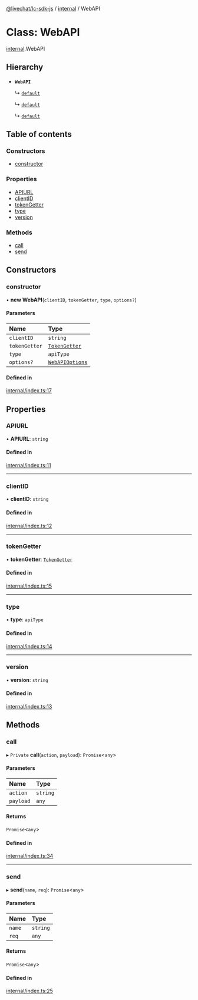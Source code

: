 [@livechat/lc-sdk-js](../README.md) / [internal](../modules/internal.md) / WebAPI

# Class: WebAPI

[internal](../modules/internal.md).WebAPI

## Hierarchy

- **`WebAPI`**

  ↳ [`default`](agent_web.default.md)

  ↳ [`default`](configuration.default.md)

  ↳ [`default`](customer_web.default.md)

## Table of contents

### Constructors

- [constructor](internal.WebAPI.md#constructor)

### Properties

- [APIURL](internal.WebAPI.md#apiurl)
- [clientID](internal.WebAPI.md#clientid)
- [tokenGetter](internal.WebAPI.md#tokengetter)
- [type](internal.WebAPI.md#type)
- [version](internal.WebAPI.md#version)

### Methods

- [call](internal.WebAPI.md#call)
- [send](internal.WebAPI.md#send)

## Constructors

### constructor

• **new WebAPI**(`clientID`, `tokenGetter`, `type`, `options?`)

#### Parameters

| Name | Type |
| :------ | :------ |
| `clientID` | `string` |
| `tokenGetter` | [`TokenGetter`](../modules/authorization.md#tokengetter) |
| `type` | `apiType` |
| `options?` | [`WebAPIOptions`](../interfaces/objects.WebAPIOptions.md) |

#### Defined in

[internal/index.ts:17](https://github.com/livechat/lc-sdk-js/blob/951da85/src/internal/index.ts#L17)

## Properties

### APIURL

• **APIURL**: `string`

#### Defined in

[internal/index.ts:11](https://github.com/livechat/lc-sdk-js/blob/951da85/src/internal/index.ts#L11)

___

### clientID

• **clientID**: `string`

#### Defined in

[internal/index.ts:12](https://github.com/livechat/lc-sdk-js/blob/951da85/src/internal/index.ts#L12)

___

### tokenGetter

• **tokenGetter**: [`TokenGetter`](../modules/authorization.md#tokengetter)

#### Defined in

[internal/index.ts:15](https://github.com/livechat/lc-sdk-js/blob/951da85/src/internal/index.ts#L15)

___

### type

• **type**: `apiType`

#### Defined in

[internal/index.ts:14](https://github.com/livechat/lc-sdk-js/blob/951da85/src/internal/index.ts#L14)

___

### version

• **version**: `string`

#### Defined in

[internal/index.ts:13](https://github.com/livechat/lc-sdk-js/blob/951da85/src/internal/index.ts#L13)

## Methods

### call

▸ `Private` **call**(`action`, `payload`): `Promise`<`any`\>

#### Parameters

| Name | Type |
| :------ | :------ |
| `action` | `string` |
| `payload` | `any` |

#### Returns

`Promise`<`any`\>

#### Defined in

[internal/index.ts:34](https://github.com/livechat/lc-sdk-js/blob/951da85/src/internal/index.ts#L34)

___

### send

▸ **send**(`name`, `req`): `Promise`<`any`\>

#### Parameters

| Name | Type |
| :------ | :------ |
| `name` | `string` |
| `req` | `any` |

#### Returns

`Promise`<`any`\>

#### Defined in

[internal/index.ts:25](https://github.com/livechat/lc-sdk-js/blob/951da85/src/internal/index.ts#L25)
